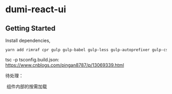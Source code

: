 # dumi-react-ui

## Getting Started

Install dependencies,

```bash
yarn add rimraf cpr gulp gulp-babel gulp-less gulp-autoprefixer gulp-cssnano through2 --save-de
```

tsc -p tsconfig.build.json: https://www.cnblogs.com/pingan8787/p/13069339.html



待处理：

​	组件内部的按需加载
